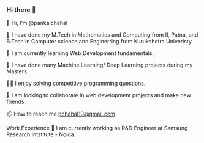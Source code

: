 ### Hi there 👋

<!--
**pankajchahal/pankajchahal** is a ✨ _special_ ✨ repository because its `README.md` (this file) appears on your GitHub profile.

Here are some ideas to get you started:

- 🔭 I’m currently working on ...
- 🌱 I’m currently learning ...
- 👯 I’m looking to collaborate on ...
- 🤔 I’m looking for help with ...
- 💬 Ask me about ...
- 📫 How to reach me: ...
- 😄 Pronouns: ...
- ⚡ Fun fact: ...
-->

👋 Hi, I’m @pankajchahal

🌱 I have done my M.Tech in Mathematics and Computing from II, Patna, and B.Tech in Computer science and Enginerring from Kurukshetra Univeristy.

🌱 I am currently learning Web Development fundamentals.

🌱 I have done many Machine Learning/ Deep Learning projects during my Masters.

👨‍💻 I enjoy solving competitive programming questions.

👯 I am looking to collaborate in web development projects and make new friends.

📫 How to reach me pchahal19@gmail.com

Work Experience
🔭 I am currently working as R&D Engineer at Samsung Research Intstitute - Noida.
